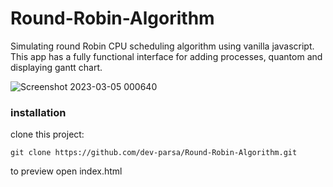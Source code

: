 # Round-Robin-Algorithm
Simulating round Robin CPU scheduling algorithm using vanilla javascript. This app has a fully functional interface for adding processes, quantom and displaying gantt chart.

![Screenshot 2023-03-05 000640](https://user-images.githubusercontent.com/105069707/222927732-370584ce-df45-49b5-afb5-59029702d8b4.png)

### installation

clone this project:
```
git clone https://github.com/dev-parsa/Round-Robin-Algorithm.git
```
to preview open index.html 
